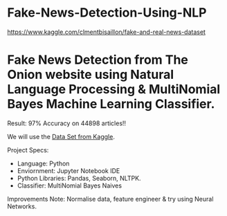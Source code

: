 # Fake-News-Detection-Using-NLP

https://www.kaggle.com/clmentbisaillon/fake-and-real-news-dataset


# Fake News Detection from The Onion website using Natural Language Processing & MultiNomial Bayes Machine Learning Classifier.

Result: 97% Accuracy on 44898 articles!!

We will use the [ Data Set from Kaggle](https://www.kaggle.com/clmentbisaillon/fake-and-real-news-dataset).

Project Specs:
*  Language: Python
* Enviornment: Jupyter Notebook IDE
* Python Libraries: Pandas, Seaborn, NLTPK.
* Classifier: MultiNomial Bayes Naives 

Improvements Note:
Normalise data, feature engineer & try using Neural Networks.
